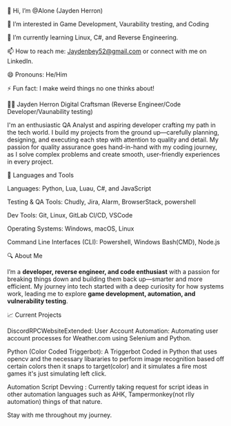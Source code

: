 👋 Hi, I’m @Alone (Jayden Herron)

👀 I’m interested in Game Development, Vaurability tresting, and Coding

🌱 I’m currently learning Linux, C#, and Reverse Engineering.

📫 How to reach me: Jaydenbey52@gmail.com or connect with me on LinkedIn.

😄 Pronouns: He/Him

⚡ Fun fact: I make weird things no one thinks about!

👨‍💻 Jayden Herron Digital Craftsman (Reverse Engineer/Code Developer/Vaunability testing)

I'm an enthusiastic QA Analyst and aspiring developer crafting my path in the tech world. I build my projects from the ground up—carefully planning, designing, and executing each step with attention to quality and detail. My passion for quality assurance goes hand-in-hand with my coding journey, as I solve complex problems and create smooth, user-friendly experiences in every project.

🧰 Languages and Tools

Languages: Python, Lua, Luau, C#, and JavaScript

Testing & QA Tools: Chudly, Jira, Alarm, BrowserStack, powershell

Dev Tools: Git, Linux, GitLab CI/CD, VSCode

Operating Systems: Windows, macOS, Linux

Command Line Interfaces (CLI): Powershell, Windows Bash(CMD), Node.js

🔍 About Me

I’m a **developer, reverse engineer, and code enthusiast** with a passion for breaking things down and building them back up—smarter and more efficient. My journey into tech started with a deep curiosity for how systems work, leading me to explore **game development, automation, and vulnerability testing**.  

📈 Current Projects

DiscordRPCWebsiteExtended: User Account Automation: Automating user account processes for Weather.com using Selenium and Python.

Python (Color Coded Triggerbot): A Triggerbot Coded in Python that uses opencv and the necessary libararies to perform image recognition based off certain colors then it snaps to target(color) and it simulates a fire most games it's just simulating left click.

Automation Script Devving : Currently taking request for script ideas in other automation languages such as AHK, Tampermonkey(not rlly automation) things of that nature.

Stay with me throughout my journey.
